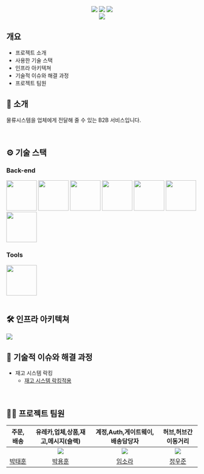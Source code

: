 <div align="center">

[<img src="https://img.shields.io/badge/-readme.md-important?style=flat&logo=google-chrome&logoColor=white" />]() [<img src="https://img.shields.io/badge/-tech blog-blue?style=flat&logo=google-chrome&logoColor=white" />]() [<img src="https://img.shields.io/badge/release-v1.0.0-yellow?style=flat&logo=google-chrome&logoColor=white" />]() 
<br/> [<img src="https://img.shields.io/badge/프로젝트 기간-2025.03.10~2025.03.25-green?style=flat&logo=&logoColor=white" />]()

</div> 

## 개요
- 프로젝트 소개
- 사용한 기술 스택
- 인프라 아키텍쳐
- 기술적 이슈와 해결 과정
- 프로젝트 팀원

## 📝 소개
물류시스템을 업체에게 전달해 줄 수 있는 B2B 서비스입니다.

<br />


## ⚙ 기술 스택

### Back-end
<div>
<img src="https://github.com/yewon-Noh/readme-template/blob/main/skills/Java.png?raw=true" width="80">
<img src="https://github.com/yewon-Noh/readme-template/blob/main/skills/SpringBoot.png?raw=true" width="80">
<img src="https://github.com/yewon-Noh/readme-template/blob/main/skills/SpringSecurity.png?raw=true" width="80">
<img src="https://github.com/yewon-Noh/readme-template/blob/main/skills/SpringDataJPA.png?raw=true" width="80">
<img src="https://github.com/yewon-Noh/readme-template/blob/main/skills/Redis.png?raw=true" width="80">    
<img src="https://velog.velcdn.com/images/choidongkuen/post/3fe75f8b-f7bc-4eb5-88d0-f327d7889141/image.jpeg?raw=true" width="80">    
<img src="https://github.com/Sparta-Rooibos/images/blob/main/postgre.jpg" width="80">    
</div>



### Tools
<div>
<img src="https://github.com/yewon-Noh/readme-template/blob/main/skills/Github.png?raw=true" width="80">
</div>

<br />

## 🛠️ 인프라 아키텍쳐
<img src="https://github.com/Sparta-Rooibos/images/blob/main/%E1%84%8B%E1%85%B5%E1%86%AB%E1%84%91%E1%85%B3%E1%84%85%E1%85%A1.jpg">


<br />

## 🤔 기술적 이슈와 해결 과정
- 재고 시스템 락킹
    - [재고 시스템 락킹적용](https://b-programmer.tistory.com/406)


<br />

## 💁‍♂️ 프로젝트 팀원
|주문,배송|유레카,업체,상품,재고,메시지(슬랙)|계정,Auth,게이트웨이,배송담당자|허브,허브간이동거리|
|:---:|:---:|:---:|:---:|
| ![]() | ![](https://github.com/asqwklop12.png?size=120) | ![](https://github.com/luz315.png?size=120) | ![](https://github.com/orkrj.png?size=120) |
|[박태훈](https://github.com/ekdh0858)|[박용훈](https://github.com/asqwklop12)|[임소라](https://github.com/luz315)|[정우준](https://github.com/orkrj)|

